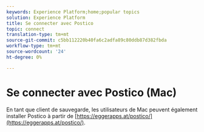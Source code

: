 ```yaml
---
keywords: Experience Platform;home;popular topics
solution: Experience Platform
title: Se connecter avec Postico
topic: connect
translation-type: tm+mt
source-git-commit: c5bb112220b40fa6c2adfa89c80ddb87d382fbda
workflow-type: tm+mt
source-wordcount: '24'
ht-degree: 0%

---
```



# Se connecter avec Postico (Mac)

En tant que client de sauvegarde, les utilisateurs de Mac peuvent également installer Postico à partir de [https://eggerapps.at/postico/](https://eggerapps.at/postico/).